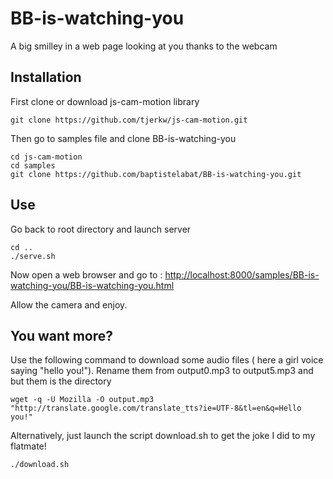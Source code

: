 # BB-is-watching-you
A big smilley in a web page looking at you thanks to the webcam

Installation
-------------

First clone or download js-cam-motion library

    git clone https://github.com/tjerkw/js-cam-motion.git
  
Then go to samples file and clone BB-is-watching-you

    cd js-cam-motion
    cd samples
    git clone https://github.com/baptistelabat/BB-is-watching-you.git

Use
-------
Go back to root directory and launch server

    cd ..
    ./serve.sh

Now open a web browser and go to :
[http://localhost:8000/samples/BB-is-watching-you/BB-is-watching-you.html](http://localhost:8000/samples/BB-is-watching-you/BB-is-watching-you.html)

Allow the camera and enjoy.

You want more?
--------------
Use the following command to download some audio files ( here a girl voice saying "hello you!").
Rename them from output0.mp3 to output5.mp3 and but them is the directory

    wget -q -U Mozilla -O output.mp3 "http://translate.google.com/translate_tts?ie=UTF-8&tl=en&q=Hello you!"

Alternatively, just launch the script download.sh to get the joke I did to my flatmate!

    ./download.sh

